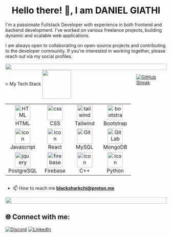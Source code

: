 <!--[![MasterHead](https://usa.bootcampcdn.com/wp-content/uploads/sites/108/2021/03/CDG_blog_post_image_02-2-850x412.jpg)-->
<h1 align="center">Hello there! 👋, I am DANIEL GIATHI</h1>
<p>
  I'm a passionate Fullstack Developer with experience in both frontend and backend development. I've worked on various freelance projects, building dynamic and scalable web      applications.
</p>
<p>
  I am always open to collaborating on open-source projects and contributing to the developer community. If you're interested in working together, please reach 
  out via my social profiles.
</p>

<img src="https://i.imgur.com/dBaSKWF.gif" height="20" width="100%">
<section style="display: flex; gap: 1rem;">
  <div>
    <div display="flex" gap="1rem">
      <span> > My Tech Stack </span>
      <span><img src="https://media.giphy.com/media/WUlplcMpOCEmTGBtBW/giphy.gif" align="center" width="90" ></span>
    </div>
    <table>
      <tr>
        <td align="center"  width="96">
            <img src="https://skillicons.dev/icons?i=html" width="48" height="48" alt="HTML" />
          <br>HTML
        </td>
        <td align="center" width="96">
            <img src="https://skillicons.dev/icons?i=css" width="48" height="48" alt="css" />
          <br>CSS
        </td>
        <td align="center" width="96">
            <img src="https://skillicons.dev/icons?i=tailwind" width="48" height="48" alt="tailwind" />
          <br>Tailwind
        </td>
        <td align="center"  width="96">
            <img src="https://skillicons.dev/icons?i=bootstrap" width="48" height="48" alt="bootstrap" />
          <br>Bootstrap
        </td>
      </tr>
      <tr>
        <td align="center" width="96">
            <img src="https://techstack-generator.vercel.app/js-icon.svg" alt="icon" width="48" height="48" />
          <br>Javascript
        </td>
        <td align="center" width="96">
            <img src="https://techstack-generator.vercel.app/react-icon.svg" alt="icon" width="48" height="48" />
          <br>React
        </td>
        <td align="center" width="96">
          <img src="https://techstack-generator.vercel.app/mysql-icon.svg" width="48" height="48" alt="Git" />
          <br>MySQL
        </td>
        <td align="center"  width="96">
            <img src="https://skillicons.dev/icons?i=mongodb" width="48" height="48" alt="GitLab" />
          <br>MongoDB
        </td>
      </tr>
     <tr>
       <td align="center" width="96">
            <img src="https://skillicons.dev/icons?i=postgres" width="48" height="48" alt="jquery" />
          <br>PostgreSQL
        </td>
       <td align="center" width="96">
            <img src="https://skillicons.dev/icons?i=firebase" width="48" height="48" alt="firebase" />
          <br>Firebase
        </td>
        <td align="center" width="96">
          <img src="https://techstack-generator.vercel.app/cpp-icon.svg" alt="icon" width="48" height="48" />
          <br>C++
        </td>
        <td align="center" width="96">
          <a href="#macropower-tech">
            <img src="https://techstack-generator.vercel.app/python-icon.svg" alt="icon" width="48" height="48" />
          </a>
          <br>Python
        </td>
     </tr>
    </table>
  </div>

  [![GitHub Streak](https://streak-stats.demolab.com/?user=Giathi-Daniel&theme=dark)](https://git.io/streak-stats)
</section>

- 📫 How to reach me
 **blacksharkchi@proton.me**
<!--📏LINE-->
<img src="https://i.imgur.com/dBaSKWF.gif" height="20" width="100%">

## 🌐 Connect with me:

[![Discord](https://img.shields.io/badge/Discord-%237289DA.svg?logo=discord&logoColor=white)](https://discord.com/channels/@me/1195041521007874139/)
[![LinkedIn](https://img.shields.io/badge/LinkedIn-%230077B5.svg?logo=linkedin&logoColor=white)](https://linkedin.com/in/daniel-giathi-125691250/) 

